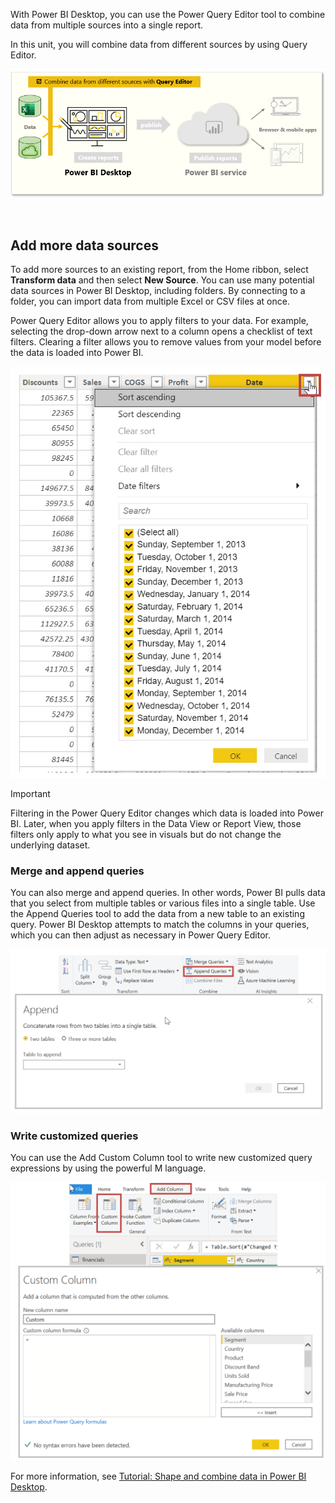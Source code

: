 With Power BI Desktop, you can use the Power Query Editor tool to combine data from multiple sources into a single report. 

In this unit, you will combine data from different sources by using Query Editor.

![This page covers, "Combine data from different sources with Query Editor".](../media/05-power-bi-desktop-task-overview.png)

&nbsp;


## Add more data sources

To add more sources to an existing report, from the Home ribbon, select **Transform data** and then select **New Source**. You can use many potential data sources in Power BI Desktop, including folders. By connecting to a folder, you can import data from multiple Excel or CSV files at once. 

Power Query Editor allows you to apply filters to your data. For example, selecting the drop-down arrow next to a column opens a checklist of text filters. Clearing a filter allows you to remove values from your model before the data is loaded into Power BI.

![Screenshot of the "Remove Empty" option.](../media/05-power-bi-desktop-query-editor-filter.png)

> [!IMPORTANT]
> Filtering in the Power Query Editor changes which data is loaded into Power BI. Later, when you apply filters in the Data View or Report View, those filters only apply to what you see in visuals but do not change the underlying dataset.

### Merge and append queries

You can also merge and append queries. In other words, Power BI pulls data that you select from multiple tables or various files into a single table. Use the Append Queries tool to add the data from a new table to an existing query. Power BI Desktop attempts to match the columns in your queries, which you can then adjust as necessary in Power Query Editor.

![Screenshot of the Append Queries button and dialog.](../media/05-power-bi-desktop-append-queries.png)

### Write customized queries

You can use the Add Custom Column tool to write new customized query expressions by using the powerful M language.

![Screenshot of the Custom Column button and dialog.](../media/05-power-bi-desktop-custom-column.png)

For more information, see [Tutorial: Shape and combine data in Power BI Desktop](https://docs.microsoft.com/power-bi/desktop-shape-and-combine-data/?azure-portal=true).
